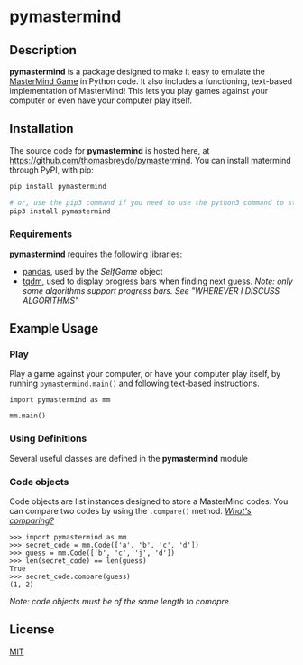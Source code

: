 # pymastermind
## Description
**pymastermind** is a package designed to make it easy to emulate the [MasterMind Game](https://en.wikipedia.org/wiki/Mastermind_(board_game)) in Python code. It also includes a functioning, text-based implementation of MasterMind! This lets you play games against your computer or even have your computer play itself. 

## Installation
The source code for **pymastermind** is hosted here, at https://github.com/thomasbreydo/pymastermind. You can install matermind through PyPI, with pip:
```zsh
pip install pymastermind
```
```zsh
# or, use the pip3 command if you need to use the python3 command to start Python 3.X
pip3 install pymastermind
```
### Requirements
**pymastermind** requires the following libraries:
- [pandas](https://github.com/pandas-dev/pandas), used by the _SelfGame_ object
- [tqdm](https://github.com/tqdm/tqdm), used to display progress bars when finding next guess. _Note: only some algorithms support progress bars. See "WHEREVER I DISCUSS ALGORITHMS"_

## Example Usage
### Play
Play a game against your computer, or have your computer play itself, by running ```pymastermind.main()``` and following text-based instructions.
```python3
import pymastermind as mm

mm.main()
```
### Using Definitions
Several useful classes are defined in the **pymastermind** module
### Code objects
Code objects are list instances designed to store a MasterMind codes. You can compare two codes by using the ```.compare()``` method. [_What's comparing?_](https://en.wikipedia.org/wiki/Mastermind_(board_game)#Gameplay_and_rules)
```python3
>>> import pymastermind as mm
>>> secret_code = mm.Code(['a', 'b', 'c', 'd'])
>>> guess = mm.Code(['b', 'c', 'j', 'd'])
>>> len(secret_code) == len(guess)
True
>>> secret_code.compare(guess)
(1, 2)
```
_Note: code objects must be of the same length to comapre._
## License
[MIT](https://choosealicense.com/licenses/mit/)

